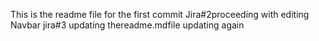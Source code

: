 This is the readme file for the first commit
Jira#2proceeding with editing Navbar
jira#3 updating thereadme.mdfile
updating again
